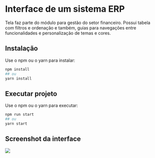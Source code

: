 # Interface de um sistema ERP

Tela faz parte do módulo para gestão do setor financeiro.
Possui tabela com filtros e ordenação e também, guias para navegações entre funcionalidades e personalização de temas e cores.

## Instalação

Use o npm ou o yarn para instalar:

```bash
npm install
## ou
yarn install
```

## Executar projeto

Use o npm ou o yarn para executar:

```bash
npm run start
## ou
yarn start
```

## Screenshot da interface

![](https://github.com/maletta/erp-interface/blob/main/src/assets/app_demonstration.gif)
